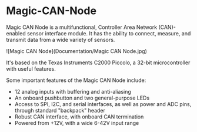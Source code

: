 Magic-CAN-Node
==============

Magic CAN Node is a multifunctional, Controller Area Network (CAN)-enabled sensor interface module. It has the ability to connect, measure, and transmit data from a wide variety of sensors.

![Magic CAN Node](Documentation/Magic CAN Node.jpg)

It's based on the Texas Instruments C2000 Piccolo, a 32-bit microcontroller with useful features. 

Some important features of the Magic CAN Node include:
* 12 analog inputs with buffering and anti-aliasing
* An onboard pushbutton and two general-purpose LEDs
* Access to SPI, I2C, and serial interfaces, as well as power and ADC pins, through standard "backpack" header
* Robust CAN interface, with onboard CAN termination
* Powered from +12V, with a wide 6-42V input range
